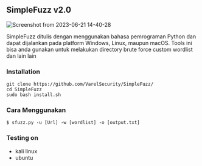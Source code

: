 ## SimpleFuzz v2.0

![Screenshot from 2023-06-21 14-40-28](https://github.com/0xkucing/SimpleFuzz/assets/105418279/54e54466-1d60-4ed1-a8c6-319dbe88487f)


SimpleFuzz ditulis dengan menggunakan bahasa pemrograman Python dan dapat dijalankan pada platform Windows, Linux, maupun macOS. Tools ini bisa anda gunakan untuk melakukan directory brute force custom wordlist dan lain lain

### Installation
```
git clone https://github.com/VarelSecurity/SimpleFuzz/
cd SimpleFuzz
sudo bash install.sh
```

### Cara Menggunakan
```
$ sfuzz.py -u [Url] -w [wordlist] -o [output.txt]
```
### Testing on 

* kali linux
* ubuntu


